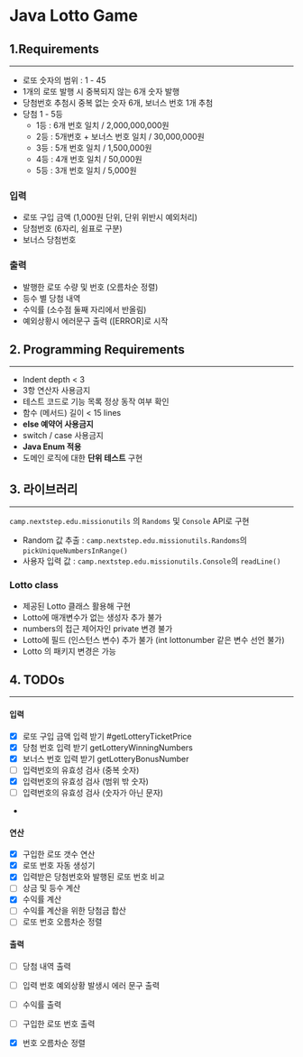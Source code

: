 
Java Lotto Game
===============
## 1.Requirements
-------------------------

* 로또 숫자의 범위 : 1 - 45
* 1개의 로또 발행 시 중복되지 않는 6개 숫자 발행
* 당첨번호 추첨시 중복 없는 숫자 6개, 보너스 번호 1개 추첨
* 당첨 1 - 5등
  + 1등 : 6개 번호 일치 / 2,000,000,000원
  + 2등 : 5개번호 + 보너스 번호 일치 / 30,000,000원
  + 3등 : 5개 번호 일치 / 1,500,000원
  + 4등 : 4개 번호 일치 / 50,000원
  + 5등 : 3개 번호 일치 / 5,000원

### 입력
* 로또 구입 금액 (1,000원 단위, 단위 위반시 예외처리)
* 당첨번호 (6자리, 쉼표로 구분)
* 보너스 당첨번호

### 출력
* 발행한 로또 수량 및 번호 (오름차순 정렬)
* 등수 별 당첨 내역
* 수익률 (소수점 둘째 자리에서 반올림)
* 예외상황시 에러문구 출력 ([ERROR]로 시작

## 2. Programming Requirements

------------------------------------
* Indent depth < 3
* 3항 연산자 사용금지
* 테스트 코드로 기능 목록 정상 동작 여부 확인
* 함수 (메서드) 길이 < 15 lines
* **else 예약어 사용금지**
* switch / case 사용금지
* **Java Enum 적용**
* 도메인 로직에 대한 **단위 테스트** 구현

## 3. 라이브러리 

-----------------
```camp.nextstep.edu.missionutils``` 의 ```Randoms``` 및 ```Console```  API로 구현
* Random 값 추출 : ```camp.nextstep.edu.missionutils.Randoms```의 ```pickUniqueNumbersInRange()```
* 사용자 입력 값 : ```camp.nextstep.edu.missionutils.Console```의 ```readLine()```

<h3> Lotto class </h3>

* 제공된 Lotto 클래스 활용해 구현
* Lotto에 매개변수가 없는 생성자 추가 불가 
* numbers의 접근 제어자인 private 변경 불가
* Lotto에 필드 (인스턴스 변수) 추가 불가 (int lottonumber 같은 변수 선언 불가)
* Lotto 의 패키지 변경은 가능

##  4. TODOs

------------------
#### **입력**

* [X] 로또 구입 금액 입력 받기   #getLotteryTicketPrice
* [X] 당첨 번호 입력 받기   getLotteryWinningNumbers
* [X] 보너스 번호 입력 받기 getLotteryBonusNumber
* [ ] 입력번호의 유효성 검사 (중복 숫자)
* [X] 입력번호의 유효성 검사 (범위 밖 숫자)
* [ ] 입력번호의 유효성 검사 (숫자가 아닌 문자)
* 
#### **연산**

* [X] 구입한 로또 갯수 연산   
* [X] 로또 번호 자동 생성기
* [X] 입력받은 당첨번호와 발행된 로또 번호 비교
* [ ] 상금 및 등수 계산
* [X] 수익률 계산   
* [ ] 수익률 계산을 위한 당첨금 합산   
* [ ] 로또 번호 오름차순 정렬

#### **출력**
* [ ] 당첨 내역 출력   
* [ ] 입력 번호 예외상황 발생시 에러 문구 출력  
* [ ] 수익률 출력   
* [ ] 구입한 로또 번호 출력
* [X] 번호 오름차순 정렬

